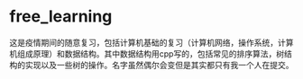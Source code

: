 # free_learning
这是疫情期间的随意复习，包括计算机基础的复习（计算机网络，操作系统，计算机组成原理）和数据结构。其中数据结构用cpp写的，包括常见的排序算法，树结构的实现以及一些树的操作。名字虽然偶尔会变但是其实都只有我一个人在提交。